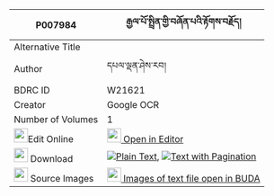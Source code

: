 |P007984|རྒྱལ་པོ་སྤྲིན་གྱི་བཞོན་པའི་རྟོགས་བརྗོད། 
| --- | --- 
|Alternative Title |
|Author| དཔལ་ལྡན་ཤེས་རབ།
|BDRC ID | W21621
|Creator | Google OCR
|Number of Volumes| 1
|<img width="25" src="https://img.icons8.com/color/25/000000/edit-property.png">Edit Online| [<img width="25" src="https://avatars.githubusercontent.com/u/45091458?s=200&v=4"> Open in Editor](http://editor.openpecha.org/P007984)
|<img width="25" src="https://img.icons8.com/fluent/48/000000/download-2.png"/>  Download | [![](https://img.icons8.com/color/20/000000/txt.png)Plain Text](https://github.com/Openpecha/P007984/releases/download/v1/gyalpo_trin_gyi_shyonpa_i_tokj_plain_P007984.zip), [![](https://img.icons8.com/color/20/000000/txt.png)Text with Pagination](https://github.com/Openpecha/P007984/releases/download/v1/gyalpo_trin_gyi_shyonpa_i_tokj_pages_P007984.zip)
|<img width="25" src="https://img.icons8.com/plasticine/100/000000/pictures-folder.png"/>  Source Images | [<img width="25" src="https://library.bdrc.io/icons/BUDA-small.svg"> Images of text file open in BUDA](https://library.bdrc.io/show/bdr:W21621)